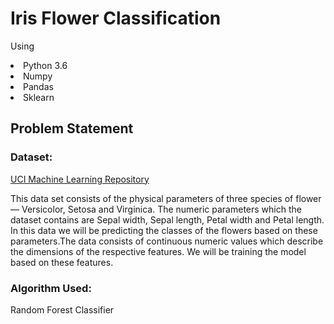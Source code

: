 # Iris Flower Classification

Using <li>Python 3.6 </li><li>Numpy </li><li>Pandas</li><li>Sklearn</li>

## Problem Statement
### Dataset:
<a href="https://archive.ics.uci.edu/ml/datasets/Iris">UCI Machine Learning Repository</a> 

This data set consists of the physical parameters of three species of flower — Versicolor, Setosa and Virginica. The numeric parameters which the dataset contains are Sepal width, Sepal length, Petal width and Petal length. In this data we will be predicting the classes of the flowers based on these parameters.The data consists of continuous numeric values which describe the dimensions of the respective features. We will be training the model based on these features. 
### Algorithm Used:
Random Forest Classifier